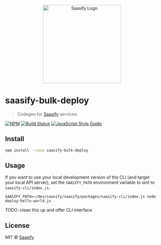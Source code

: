 <p align="center">
  <a href="https://saasify.sh" title="Saasify">
    <img src="https://raw.githubusercontent.com/saasify-sh/saasify/master/logo-vert-white@4x.png" alt="Saasify Logo" width="256" />
  </a>
</p>

# saasify-bulk-deploy

> Codegen for [Saasify](https://saasify.sh) services.

[![NPM](https://img.shields.io/npm/v/saasify-bulk-deploy.svg)](https://www.npmjs.com/package/saasify-bulk-deploy) [![Build Status](https://travis-ci.com/saasify-sh/saasify.svg?branch=master)](https://travis-ci.com/saasify-sh/saasify) [![JavaScript Style Guide](https://img.shields.io/badge/code_style-standard-brightgreen.svg)](https://standardjs.com)

## Install

```bash
npm install --save saasify-bulk-deploy
```

## Usage

If you want to use your local development version of the CLI (and target your local API server), set the `SAASIFY_PATH` environment variable to oint to `saasify-cli/index.js`.

```
SAASIFY_PATH=~/dev/saasify/saasify/packages/saasify-cli/index.js node deploy-hello-world.js
```

TODO: clean this up and offer CLI interface

## License

MIT © [Saasify](https://saasify.sh)
